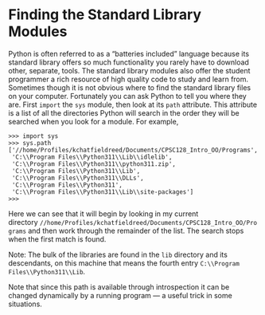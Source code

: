 # Finding the Standard Library Modules

Python is often referred to as a “batteries included” language because
its standard library offers so much functionality you rarely have to
download other, separate, tools. The standard library modules also offer
the student programmer a rich resource of high quality code to study and
learn from. Sometimes though it is not obvious where to find the
standard library files on your computer. Fortunately you can ask Python
to tell you where they are. First `import` the `sys` module, then look
at its `path` attribute. This attribute is a list of all the directories
Python will search in the order they will be searched when you look for
a module. For example,

    >>> import sys
    >>> sys.path
    ['//home/Profiles/kchatfieldreed/Documents/CPSC128_Intro_OO/Programs',
     'C:\\Program Files\\Python311\\Lib\\idlelib',
     'C:\\Program Files\\Python311\\python311.zip',
     'C:\\Program Files\\Python311\\Lib',
     'C:\\Program Files\\Python311\\DLLs',
     'C:\\Program Files\\Python311',
     'C:\\Program Files\\Python311\\Lib\\site-packages']
    >>>

Here we can see that it will begin by looking in my current
directory `//home/Profiles/kchatfieldreed/Documents/CPSC128_Intro_OO/Programs` and
then work through the remainder of the list. The search stops when the
first match is found.

Note: The bulk of the libraries are found in the `lib` directory and its
descendants, on this machine that means the fourth
entry `C:\\Program Files\\Python311\\Lib`.

Note that since this path is available through introspection it can be
changed dynamically by a running program — a useful trick in some
situations.



